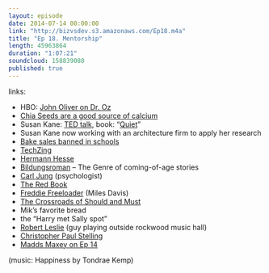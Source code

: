 ```yaml
---
layout: episode
date: 2014-07-14 00:00:00
link: "http://bizvsdev.s3.amazonaws.com/Ep18.m4a"
title: "Ep 18. Mentorship"
length: 45963864
duration: "1:07:21"
soundcloud: 158839080
published: true
---
```


links:

- HBO: [John Oliver on Dr. Oz](https://www.youtube.com/watch?v=WA0wKeokWUU)
- [Chia Seeds are a good source of calcium](http://ndb.nal.usda.gov/ndb/foods/show/3655?qlookup=12006&max=25&man=&lfacet=&new=1)
- Susan Kane: [TED talk](http://www.ted.com/talks/susan_cain_the_power_of_introverts), book: “[Quiet](http://www.thepowerofintroverts.com/about-the-book/)”
- Susan Kane now working with an architecture firm to apply her research
- [Bake sales banned in schools](http://www.nytimes.com/2009/10/03/nyregion/03bakesale.html?_r=0)
- [TechZing](http://techzinglive.com)
- [Hermann Hesse](http://en.wikipedia.org/wiki/Hermann_Hesse)
- [Bildungsroman](http://en.wikipedia.org/wiki/Bildungsroman) – The Genre of coming-of-age stories
- [Carl Jung](http://en.wikipedia.org/wiki/Carl_Jung) (psychologist)
- [The Red Book](http://en.wikipedia.org/wiki/Red_Book_(Jung))
- [Freddie Freeloader](https://www.youtube.com/watch?v=RPfFhfSuUZ4&feature=kp) (Miles Davis)
- [The Crossroads of Should and Must](https://medium.com/@elleluna/the-crossroads-of-should-and-must-90c75eb7c5b0)
- Mik’s favorite bread
- the “Harry met Sally spot”
- [Robert Leslie](http://robertleslie.bandcamp.com) (guy playing outside rockwood music hall)
- [Christopher Paul Stelling](http://christopherpaulstelling.bandcamp.com)
- [Madds Maxey on Ep 14](http://www.bizvsdev.com/Ep14.1/)


(music: Happiness by Tondrae Kemp)
